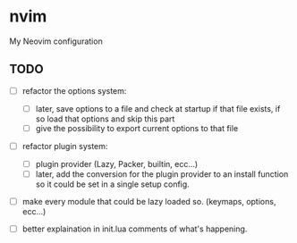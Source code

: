 # nvim
My Neovim configuration

## TODO
- [ ] refactor the options system:
    - [ ] later, save options to a file and check at startup if that file
          exists, if so load that options and skip this part
    - [ ] give the possibility to export current options to that file

- [ ] refactor plugin system:
    - [ ] plugin provider (Lazy, Packer, builtin, ecc...)
    - [ ] later, add the conversion for the plugin provider to an install
          function so it could be set in a single setup config.

- [ ] make every module that could be lazy loaded so. (keymaps, options, ecc...)

- [ ] better explaination in init.lua comments of what's happening.
